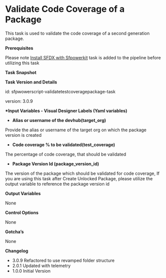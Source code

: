 # Validate Code Coverage of a Package

This task is used to validate the code coverage of a second generation package.

**Prerequisites**

Please note [Install SFDX with Sfpowerkit](../utility-tasks/install-sfdx-cli-with-sfpowerkit.md) task is added to the pipeline before utilizing this task

**Task Snapshot**

**Task Version and Details**

id: sfpwowerscript-validatetestcoveragepackage-task

version: 3.0.9

**\*Input Variables  - Visual Designer Labels \(Yaml variables\)**

* **Alias or username of the devhub\(target\_org\)**

Provide the alias or username of the target org  on which the package version is created

* **Code coverage % to be validated\(test\_coverage\)**

The percentage of code coverage, that should be validated

* **Package Version Id \(package\_version\_id\)**

The version of the package which should be validated for code coverage, If you are using this task after Create Unlocked Package, please utilize the output variable to reference the package version id

**Output Variables**

None

**Control Options**

None

**Gotcha’s**

None

**Changelog**

* 3.0.9 Refactored to use revamped folder structure
* 2.0.1 Updated with telemetry
* 1.0.0 Initial Version

